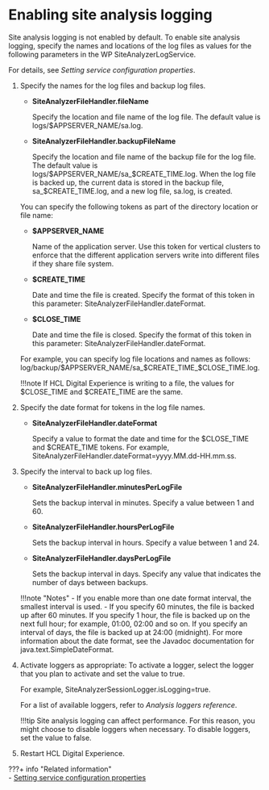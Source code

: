 # Enabling site analysis logging

Site analysis logging is not enabled by default. To enable site analysis logging, specify the names and locations of the log files as values for the following parameters in the WP SiteAnalyzerLogService.

For details, see *Setting service configuration properties*.

1.  Specify the names for the log files and backup log files.

    -   **SiteAnalyzerFileHandler.fileName**

        Specify the location and file name of the log file. The default value is logs/$APPSERVER_NAME/sa.log.

    -   **SiteAnalyzerFileHandler.backupFileName**

        Specify the location and file name of the backup file for the log file. The default value is logs/$APPSERVER_NAME/sa_$CREATE_TIME.log. When the log file is backed up, the current data is stored in the backup file, sa_$CREATE_TIME.log, and a new log file, sa.log, is created.

    You can specify the following tokens as part of the directory location or file name:

    -   **$APPSERVER_NAME**

        Name of the application server. Use this token for vertical clusters to enforce that the different application servers write into different files if they share file system.

    -   **$CREATE_TIME**

        Date and time the file is created. Specify the format of this token in this parameter: SiteAnalyzerFileHandler.dateFormat.

    -   **$CLOSE_TIME**

        Date and time the file is closed. Specify the format of this token in this parameter: SiteAnalyzerFileHandler.dateFormat.

    For example, you can specify log file locations and names as follows: log/backup/$APPSERVER_NAME/sa_$CREATE_TIME_$CLOSE_TIME.log.

    !!!note
        If HCL Digital Experience is writing to a file, the values for $CLOSE_TIME and $CREATE_TIME are the same.

2.  Specify the date format for tokens in the log file names.

    -   **SiteAnalyzerFileHandler.dateFormat**

        Specify a value to format the date and time for the $CLOSE_TIME and $CREATE_TIME tokens. For example, SiteAnalyzerFileHandler.dateFormat=yyyy.MM.dd-HH.mm.ss.

3.  Specify the interval to back up log files.

    -   **SiteAnalyzerFileHandler.minutesPerLogFile**

        Sets the backup interval in minutes. Specify a value between 1 and 60.

    -   **SiteAnalyzerFileHandler.hoursPerLogFile**

        Sets the backup interval in hours. Specify a value between 1 and 24.

    -   **SiteAnalyzerFileHandler.daysPerLogFile**

        Sets the backup interval in days. Specify any value that indicates the number of days between backups.

    !!!note "Notes"
            -   If you enable more than one date format interval, the smallest interval is used.
            -   If you specify 60 minutes, the file is backed up after 60 minutes. If you specify 1 hour, the file is backed up on the next full hour; for example, 01:00, 02:00 and so on. If you specify an interval of days, the file is backed up at 24:00 (midnight). For more information about the date format, see the Javadoc documentation for java.text.SimpleDateFormat.

4.  Activate loggers as appropriate: To activate a logger, select the logger that you plan to activate and set the value to true.

    For example, SiteAnalyzerSessionLogger.isLogging=true.

    For a list of available loggers, refer to *Analysis loggers reference*.

    !!!tip
        Site analysis logging can affect performance. For this reason, you might choose to disable loggers when necessary. To disable loggers, set the value to false.

5.  Restart HCL Digital Experience.



???+ info "Related information"  
    -   [Setting service configuration properties](../../../../../deployment/manage/config_portal_behavior/service_config_properties/index.md)

